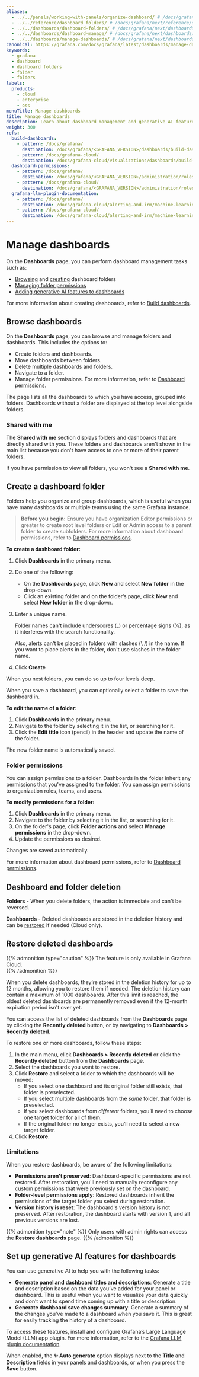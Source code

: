 ```yaml
---
aliases:
  - ../../panels/working-with-panels/organize-dashboard/ # /docs/grafana/next/panels/working-with-panels/organize-dashboard/
  - ../../reference/dashboard_folders/ # /docs/grafana/next/reference/dashboard_folders/
  - ../../dashboards/dashboard-folders/ # /docs/grafana/next/dashboards/dashboard-folders/
  - ../../dashboards/dashboard-manage/ # /docs/grafana/next/dashboards/dashboard-manage/
  - ../../dashboards/manage-dashboards/ # /docs/grafana/next/dashboards/manage-dashboards/
canonical: https://grafana.com/docs/grafana/latest/dashboards/manage-dashboards/
keywords:
  - grafana
  - dashboard
  - dashboard folders
  - folder
  - folders
labels:
  products:
    - cloud
    - enterprise
    - oss
menuTitle: Manage dashboards
title: Manage dashboards
description: Learn about dashboard management and generative AI features for dashboards
weight: 300
refs:
  build-dashboards:
    - pattern: /docs/grafana/
      destination: /docs/grafana/<GRAFANA_VERSION>/dashboards/build-dashboards/
    - pattern: /docs/grafana-cloud/
      destination: /docs/grafana-cloud/visualizations/dashboards/build-dashboards/
  dashboard-permissions:
    - pattern: /docs/grafana/
      destination: /docs/grafana/<GRAFANA_VERSION>/administration/roles-and-permissions/#dashboard-permissions
    - pattern: /docs/grafana-cloud/
      destination: /docs/grafana/<GRAFANA_VERSION>/administration/roles-and-permissions/#dashboard-permissions
  grafana-llm-plugin-documentation:
    - pattern: /docs/grafana/
      destination: /docs/grafana-cloud/alerting-and-irm/machine-learning/configure/llm-plugin/
    - pattern: /docs/grafana-cloud/
      destination: /docs/grafana-cloud/alerting-and-irm/machine-learning/configure/llm-plugin/
---
```


# Manage dashboards

On the **Dashboards** page, you can perform dashboard management tasks such as:

- [Browsing](#browse-dashboards) and [creating](#create-a-dashboard-folder) dashboard folders
- [Managing folder permissions](#folder-permissions)
- [Adding generative AI features to dashboards](#set-up-generative-ai-features-for-dashboards)

For more information about creating dashboards, refer to [Build dashboards](ref:build-dashboards).

## Browse dashboards

On the **Dashboards** page, you can browse and manage folders and dashboards. This includes the options to:

- Create folders and dashboards.
- Move dashboards between folders.
- Delete multiple dashboards and folders.
- Navigate to a folder.
- Manage folder permissions. For more information, refer to [Dashboard permissions](ref:dashboard-permissions).

The page lists all the dashboards to which you have access, grouped into folders. Dashboards without a folder are displayed at the top level alongside folders.

### Shared with me

The **Shared with me** section displays folders and dashboards that are directly shared with you. These folders and dashboards aren't shown in the main list because you don't have access to one or more of their parent folders.

If you have permission to view all folders, you won't see a **Shared with me**.

## Create a dashboard folder

Folders help you organize and group dashboards, which is useful when you have many dashboards or multiple teams using the same Grafana instance.

> **Before you begin:** Ensure you have organization Editor permissions or greater to create root level folders or Edit or Admin access to a parent folder to create subfolders. For more information about dashboard permissions, refer to [Dashboard permissions](ref:dashboard-permissions).

**To create a dashboard folder:**

1. Click **Dashboards** in the primary menu.
1. Do one of the following:
   - On the **Dashboards** page, click **New** and select **New folder** in the drop-down.
   - Click an existing folder and on the folder’s page, click **New** and select **New folder** in the drop-down.

1. Enter a unique name.

   Folder names can't include underscores (\_) or percentage signs (%), as it interferes with the search functionality.

   Also, alerts can't be placed in folders with slashes (\ /) in the name. If you want to place alerts in the folder, don't use slashes in the folder name.

1. Click **Create**

When you nest folders, you can do so up to four levels deep.

When you save a dashboard, you can optionally select a folder to save the dashboard in.

**To edit the name of a folder:**

1. Click **Dashboards** in the primary menu.
1. Navigate to the folder by selecting it in the list, or searching for it.
1. Click the **Edit title** icon (pencil) in the header and update the name of the folder.

The new folder name is automatically saved.

### Folder permissions

You can assign permissions to a folder. Dashboards in the folder inherit any permissions that you've assigned to the folder. You can assign permissions to organization roles, teams, and users.

**To modify permissions for a folder:**

1. Click **Dashboards** in the primary menu.
1. Navigate to the folder by selecting it in the list, or searching for it.
1. On the folder's page, click **Folder actions** and select **Manage permissions** in the drop-down.
1. Update the permissions as desired.

Changes are saved automatically.

For more information about dashboard permissions, refer to [Dashboard permissions](ref:dashboard-permissions).

## Dashboard and folder deletion

**Folders** - When you delete folders, the action is immediate and can't be reversed.

**Dashboards** - Deleted dashboards are stored in the deletion history and can be [restored](#restore-dashboards) if needed (Cloud only).

## Restore deleted dashboards

{{% admonition type="caution" %}}
The feature is only available in Grafana Cloud.  
{{% /admonition %}}

When you delete dashboards, they’re stored in the deletion history for up to 12 months, allowing you to restore them if needed.
The deletion history can contain a maximum of 1000 dashboards.
After this limit is reached, the oldest deleted dashboards are permanently removed even if the 12-month expiration period isn't over yet.

You can access the list of deleted dashboards from the **Dashboards** page by clicking the **Recently deleted** button, or by navigating to **Dashboards > Recently deleted**.

To restore one or more dashboards, follow these steps:

1. In the main menu, click **Dashboards > Recently deleted** or click the **Recently deleted** button from the **Dashboards** page.
2. Select the dashboards you want to restore.
3. Click **Restore** and select a folder to which the dashboards will be moved:
   - If you select one dashboard and its original folder still exists, that folder is preselected.
   - If you select multiple dashboards from the _same_ folder, that folder is preselected.
   - If you select dashboards from _different_ folders, you’ll need to choose one target folder for all of them.
   - If the original folder no longer exists, you’ll need to select a new target folder.
4. Click **Restore**.

### Limitations

When you restore dashboards, be aware of the following limitations:

- **Permissions aren't preserved**: Dashboard-specific permissions are not restored. After restoration, you'll need to manually reconfigure any custom permissions that were previously set on the dashboard.
- **Folder-level permissions apply**: Restored dashboards inherit the permissions of the target folder you select during restoration.
- **Version history is reset**: The dashboard's version history is not preserved. After restoration, the dashboard starts with version 1, and all previous versions are lost.

{{% admonition type="note" %}}
Only users with admin rights can access the **Restore dashboards** page.
{{% /admonition %}}

## Set up generative AI features for dashboards

You can use generative AI to help you with the following tasks:

- **Generate panel and dashboard titles and descriptions**: Generate a title and description based on the data you’ve added for your panel or dashboard. This is useful when you want to visualize your data quickly and don’t want to spend time coming up with a title or description.
- **Generate dashboard save changes summary**: Generate a summary of the changes you’ve made to a dashboard when you save it. This is great for easily tracking the history of a dashboard.

To access these features, install and configure Grafana’s Large Language Model (LLM) app plugin. For more information, refer to the [Grafana LLM plugin documentation](ref:grafana-llm-plugin-documentation).

When enabled, the **✨ Auto generate** option displays next to the **Title** and **Description** fields in your panels and dashboards, or when you press the **Save** button.
